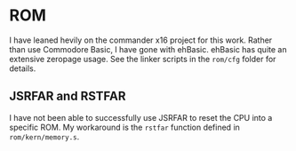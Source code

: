 # ROM

I have leaned hevily on the commander x16 project for this work.  Rather than use Commodore Basic, I have
gone with ehBasic.  ehBasic has quite an extensive zeropage usage.  See the linker scripts in the 
`rom/cfg` folder for details.

## JSRFAR and RSTFAR

I have not been able to successfully use JSRFAR to reset the CPU into a specific ROM.  My workaround is the
`rstfar` function defined in `rom/kern/memory.s`.

